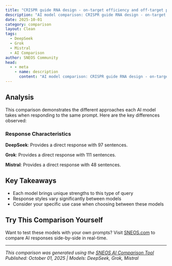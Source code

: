 ```yaml
---
title: "CRISPR guide RNA design - on-target efficiency and off-target prediction"
description: "AI model comparison: CRISPR guide RNA design - on-target efficiency and off-target prediction..."
date: 2025-10-01
category: comparison
layout: Clean
tags:
  - DeepSeek
  - Grok
  - Mistral
  - AI Comparison
author: SNEOS Community
head:
  - - meta
    - name: description
      content: "AI model comparison: CRISPR guide RNA design - on-target efficiency and off-target prediction..."
---
```


<ChatComparison
  title="CRISPR guide RNA design - on-target efficiency and off-target prediction"
  prompt="CRISPR guide RNA design - on-target efficiency and off-target prediction"
  :responses='{"DeepSeek": "Of course. This is an excellent and central topic in CRISPR-Cas9 technology. Here\u2019s a comprehensive breakdown of CRISPR guide RNA (gRNA) design, focusing on the critical aspects of **on-target efficiency** and **off-target prediction**.\n\n---\n\n### The Core Challenge\n\nThe ideal gRNA is a \u0022magic bullet\u0022: it directs the Cas9 protein to cut at one, and only one, specific location in the genome (the **on-target** site) with high efficiency, while avoiding cutting at any other, even slightly similar, locations (**off-target** sites).\n\n---\n\n### Part 1: Maximizing On-Target Efficiency\n\nOn-target efficiency refers to how effectively the gRNA/Cas9 complex binds to and cleaves the intended DNA target. While efficiency can be context-dependent, several key rules have been established, primarily for the most common system, **Streptococcus pyogenes Cas9 (SpCas9)**.\n\n#### Key Determinants of High On-Target Efficiency:\n\n1. **GC Content:**\n * **Optimal Range:** 40-60%.\n * **Reasoning:** gRNAs with very low GC content (\u003C20%) may be unstable and bind weakly. Those with very high GC content (\u003E80%) can form stable secondary structures that prevent them from binding to the DNA target.\n\n2. **Position-Specific Nucleotide Preferences:**\n * The nucleotides immediately adjacent to the PAM sequence (NGG for SpCas9) are most critical.\n * **Positions 1-3 (the \u0022Seed Region\u0022):** A **\u0027G\u0027** at the very last position (the one just before the PAM) is strongly correlated with high efficiency. The entire seed region (positions ~1-10 from the PAM) should have perfect complementarity.\n * **General Rule:** A **\u0027G\u0027** at position 20 (just before the PAM) and a **\u0027C\u0027** or **\u0027G\u0027** at position 19 are favorable.\n\n3. **gRNA Length:**\n * The standard length is 20 nucleotides. However, truncated gRNAs (tru-gRNAs, 17-18 nt) or extended gRNAs (18-20 nt \u002B extra \u0027G\u0027s) can sometimes be used to improve specificity, though this may slightly alter efficiency.\n\n4. **Avoiding Secondary Structures:**\n * The gRNA itself should not fold into hairpins or other structures that would hide its sequence and prevent it from binding to the target DNA.\n\n5. **Epigenetic Context of the Target DNA:**\n * **DNA Accessibility:** Cas9 cannot cut DNA that is tightly packed into heterochromatin. Target open, accessible regions (euchromatin).\n * **Histone Modifications:** Look for marks associated with active genes (e.g., H3K4me3, H3K27ac).\n * **DNA Methylation:** High levels of CpG methylation can inhibit Cas9 binding and cutting.\n\n---\n\n### Part 2: Predicting and Minimizing Off-Target Effects\n\nOff-target effects are the most significant safety concern for therapeutic applications. They occur when the gRNA binds to a similar but incorrect genomic site and induces a double-strand break, potentially leading to genomic instability or unintended mutations.\n\n#### How Off-Targets Happen:\nCas9 can tolerate mismatches (non-complementary bases), bulges (insertions/deletions), and especially mismatches in the **PAM-distal region** (the 5\u0027 end of the gRNA). The \u0022Seed Region\u0022 (PAM-proximal) is far less tolerant of mismatches.\n\n#### Strategies for Off-Target Prediction \u0026 Minimization:\n\n1. **In Silico Prediction (Bioinformatics Tools):**\n This is the first and most critical step in gRNA design. These tools scan the entire genome for sequences similar to your gRNA.\n * **How they work:** They use algorithms that assign scores based on the number, position, and type of mismatches. A mismatch in the seed region is penalized much more heavily than one at the distal end.\n * **Popular Tools:**\n * **Benchling:** User-friendly, integrates with other molecular biology tools.\n * **CRISPOR:** A powerful, web-based tool that aggregates results from multiple prediction algorithms (e.g., MIT, CCTop, Doench \u002716 efficiency score).\n * **IDT\u0027s Custom Alt-R CRISPR-Cas9 gRNA Designer:** Excellent for designing gRNAs for synthetic crRNAs.\n * **CHOPCHOP:** Another popular web tool for designing gRNAs in various organisms.\n\n2. **gRNA Sequence Modifications:**\n * **Truncated gRNAs (tru-gRNAs):** Shortening the gRNA from 20nt to 17-18nt increases its specificity because it requires a more perfect match to remain stable. However, this can sometimes reduce on-target efficiency.\n * **Chemical Modifications:** Certain chemical modifications to the gRNA sugar-phosphate backbone can enhance stability and specificity.\n\n3. **Using High-Fidelity Cas9 Variants:**\n This is one of the most effective strategies. These engineered proteins have mutations that make them less tolerant of gRNA:DNA mismatches.\n * **Examples:** **eSpCas9(1.1)**, **SpCas9-HF1**, **HypaCas9**.\n\n4. **Using Alternative Cas Proteins:**\n Some Cas proteins from other bacteria have longer PAM requirements, which drastically reduces the number of potential off-target sites in the genome by default.\n * **Examples:** **SaCas9** (PAM: NNGRRT), **Cas12a/Cpf1** (PAM: TTTV).\n\n5. **Empirical Off-Target Assessment:**\n * **GUIDE-seq:** A molecular biology technique that experimentally identifies off-target sites by capturing double-strand break locations genome-wide.\n * **CIRCLE-seq:** An in vitro method that uses a circularized genomic DNA library to identify all potential Cas9 cleavage sites.\n * **Next-Generation Sequencing (NGS):** After editing, you can sequence the top predicted off-target sites or perform whole-genome sequencing to look for unintended mutations.\n\n---\n\n### A Practical gRNA Design Workflow\n\n1. **Define Your Target:** Identify the genomic region you want to edit (e.g., the first few exons of a gene).\n2. **Find All Possible gRNAs:** Use a tool like CRISPOR or Benchling to list every ~20nt sequence in your target region that is followed by a PAM (NGG for SpCas9).\n3. **Filter for On-Target Efficiency:**\n * Select gRNAs with a GC content between 40-60%.\n * Prioritize those with a \u0027G\u0027 at position 20 and a \u0027C\u0027 or \u0027G\u0027 at position 19.\n * Check the predicted efficiency score (e.g., the Doench score from CRISPOR/Benchling) and pick those with high scores.\n4. **Filter for Off-Targets:**\n * Examine the list of predicted off-target sites for each candidate gRNA.\n * **Crucial:** Reject any gRNA that has a predicted off-target site with:\n * Fewer than 3 mismatches (especially if the mismatches are not in the PAM-distal region).\n * A perfect or near-perfect match in a coding region of another gene.\n * A high prediction score for any off-target site.\n5. **Select 3-5 Final Candidates:** Always test multiple gRNAs, as predictions are not perfect. Biological validation is essential.\n6. **Validate Experimentally:**\n * Transfert your cells with Cas9 and the gRNA.\n * Measure on-target efficiency (e.g., T7E1 assay, TIDE analysis, or NGS).\n * Check the top predicted off-target sites for cutting (e.g., by targeted NGS). For critical applications, consider GUIDE-seq.\n\n### Summary Table: On-Target vs. Off-Target Considerations\n\n| Feature | On-Target Efficiency (Make it Work) | Off-Target Prediction (Make it Safe) |\n| :--- | :--- | :--- |\n| **Goal** | Maximize cleavage at the intended site. | Minimize cleavage at unintended sites. |\n| **Key Factors** | - GC Content (40-60%)\u003Cbr\u003E- \u0027G\u0027 at position 20\u003Cbr\u003E- Seed region stability\u003Cbr\u003E- Open chromatin | - Number \u0026 position of mismatches\u003Cbr\u003E- Seed region mismatches are critical\u003Cbr\u003E- PAM specificity |\n| **Primary Tools** | Efficiency prediction algorithms (Doench score). | Off-target prediction algorithms (MIT, CFD scores). |\n| **Design Strategies**| Optimize gRNA sequence for stability and binding. | Choose unique target sequences; use truncated gRNAs. |\n| **Experimental Solutions**| Use strong delivery methods; test multiple gRNAs. | Use high-fidelity Cas9 variants; perform GUIDE-seq/CIRCLE-seq. |\n\nBy systematically applying these principles and using the available bioinformatics tools, you can dramatically increase your chances of designing a highly effective and specific gRNA for your CRISPR experiments.", "Grok": "CRISPR (Clustered Regularly Interspaced Short Palindromic Repeats) guide RNA (gRNA) design is a critical step in ensuring successful gene editing with high on-target efficiency and minimal off-target effects. Below, I outline the key considerations, tools, and methodologies for designing effective gRNAs, focusing on optimizing on-target efficiency and predicting/minimizing off-target activity.\n\n---\n\n### **1. On-Target Efficiency**\nOn-target efficiency refers to how effectively a gRNA directs the CRISPR-Cas system (e.g., Cas9) to cleave the intended target DNA site. Factors influencing on-target efficiency include:\n\n#### **Key Factors for On-Target Efficiency**\n1. **gRNA Sequence Specificity**:\n - The gRNA typically consists of a 20-nucleotide (nt) sequence complementary to the target DNA, followed by a Protospacer Adjacent Motif (PAM) site (e.g., 5\u0027-NGG-3\u0027 for SpCas9 from *Streptococcus pyogenes*).\n - Ensure the 20-nt sequence matches the target site perfectly, especially in the seed region (closest to the PAM, typically the last 10\u201312 nt), which is critical for Cas9 binding and cleavage.\n\n2. **GC Content**:\n - A GC content of 40\u201360% in the gRNA sequence is often optimal for stability and binding efficiency. Avoid extreme GC content (\u003C20% or \u003E80%) as it can reduce efficiency.\n\n3. **Positioning Relative to Genes**:\n - For gene knockout (via Non-Homologous End Joining, NHEJ), target early exons or functional domains to maximize the likelihood of frame-shift mutations.\n - For gene editing (via Homology-Directed Repair, HDR), target close to the desired edit site to ensure efficient repair template integration.\n\n4. **Secondary Structure of gRNA**:\n - Avoid gRNA sequences that form strong hairpin loops or self-complementarity, as this can interfere with Cas9 binding. Tools like RNAfold or mfold can predict RNA secondary structure.\n\n5. **PAM Availability**:\n - Confirm the presence of a suitable PAM site adjacent to the target sequence for the chosen Cas protein. Different Cas variants recognize different PAMs (e.g., SpCas9: NGG; SaCas9: NNGRRT; Cas12a: TTTV).\n\n#### **Tools for On-Target Efficiency Prediction**\nSeveral computational tools predict gRNA efficiency based on sequence features and experimental data:\n- **CRISPRScan**: Uses machine learning to predict gRNA activity based on sequence context, GC content, and chromatin accessibility.\n- **DeepCRISPR**: A deep learning-based tool for scoring on-target activity using large-scale datasets.\n- **Doench Rule (Azimuth)**: A widely used scoring algorithm for SpCas9 gRNAs based on empirical data.\n- **CHOPCHOP**: A user-friendly tool for gRNA design that integrates efficiency scores and off-target predictions.\n\n---\n\n### **2. Off-Target Prediction and Minimization**\nOff-target effects occur when the CRISPR-Cas system binds and cleaves unintended genomic sites due to sequence similarity with the target. Minimizing off-target activity is crucial to avoid unintended mutations or toxicity.\n\n#### **Key Factors for Off-Target Effects**\n1. **Sequence Similarity**:\n - Off-target sites often have partial homology to the gRNA, especially in the seed region near the PAM. Mismatches are more tolerated in the 5\u0027 end (distal from PAM) than in the 3\u0027 end (proximal to PAM).\n - A single nucleotide mismatch near the PAM can significantly reduce activity, but multiple mismatches farther away may still allow binding and cleavage.\n\n2. **PAM Variants**:\n - Weaker or non-canonical PAMs at potential off-target sites can still permit Cas9 binding under certain conditions, leading to unintended cuts.\n\n3. **Genomic Context**:\n - Off-target cleavage is influenced by chromatin state (open chromatin regions are more accessible) and sequence context.\n\n#### **Strategies to Minimize Off-Target Effects**\n1. **Select Specific gRNAs**:\n - Choose gRNAs with minimal sequence similarity to other genomic regions. Tools like BLAST or Bowtie can identify potential off-target sites by searching for homologous sequences.\n - Prioritize gRNAs with no exact matches to off-target sites within 3\u20134 nt of the PAM.\n\n2. **Truncated gRNAs (tru-gRNAs)**:\n - Shorten the gRNA complementary sequence to 17\u201318 nt (instead of 20 nt). This reduces off-target binding while maintaining on-target activity, as specificity increases with shorter guides.\n\n3. **High-Fidelity Cas Variants**:\n - Use engineered Cas9 variants with reduced off-target activity, such as eSpCas9, SpCas9-HF1, or HypaCas9. These variants have stricter binding requirements, reducing unintended cuts.\n\n4. **Cas9 Orthologs or Alternatives**:\n - Use Cas proteins with different PAM requirements (e.g., SaCas9, Cas12a) to reduce overlap with potential off-target sites.\n - Cas12a (Cpf1) has inherently lower off-target activity and a staggered cut, which may be beneficial for some applications.\n\n5. **Double-Nicking Strategy**:\n - Use two gRNAs with a nickase version of Cas9 (e.g., D10A or H840A mutants) to create single-strand breaks at offset positions. Double-strand breaks (DSBs) occur only at the intended target, significantly reducing off-target DSBs.\n\n#### **Tools for Off-Target Prediction**\nSeveral tools predict potential off-target sites by aligning gRNA sequences to the genome and scoring mismatch tolerance:\n- **CRISPRoff**: Predicts off-target sites based on sequence homology and provides a scoring system for risk assessment.\n- **Cas-OFFinder**: Identifies off-target sites with up to a user-defined number of mismatches and supports various Cas variants.\n- **CCTop**: Combines on-target and off-target prediction with a user-friendly interface.\n- **GUIDE-seq and CIRCLE-seq**: Experimental methods to detect off-target sites in cells by sequencing cleaved regions. These can validate computational predictions.\n- **Bowtie Alignment**: Align gRNA sequences to the reference genome to identify potential off-target sites with mismatches.\n\n---\n\n### **3. Computational Workflow for gRNA Design**\nA typical workflow for designing gRNAs with high on-target efficiency and low off-target activity includes:\n1. **Define Target Region**: Identify the genomic locus or gene of interest (e.g., using Ensembl or UCSC Genome Browser).\n2. **Retrieve Genomic Sequence**: Extract the DNA sequence of the target region (include flanking regions for PAM identification).\n3. **Identify PAM Sites**: Search for PAM sequences corresponding to the chosen Cas protein (e.g., NGG for SpCas9).\n4. **Design Candidate gRNAs**: Use tools like CHOPCHOP, CRISPRScan, or Benchling to generate a list of gRNAs targeting the region.\n5. **Score On-Target Efficiency**: Rank gRNAs based on predicted activity scores (e.g., Doench or Azimuth scores).\n6. **Predict Off-Target Sites**: Use tools like Cas-OFFinder or CRISPRoff to identify potential off-target sites with up to 3\u20135 mismatches.\n7. **Filter gRNAs**: Select gRNAs with high on-target scores and minimal off-target risks. Prioritize those with no off-target matches in critical genomic regions (e.g., coding sequences).\n8. **Validate Experimentally**: Test top candidate gRNAs in cells using targeted sequencing, GUIDE-seq, or other methods to confirm on-target editing and detect off-target activity.\n\n---\n\n### **4. Additional Considerations**\n- **Cell Type and Delivery Method**: On-target efficiency and off-target activity can vary depending on cell type (e.g., due to chromatin accessibility) and delivery method (e.g., plasmid, viral vector, or RNP). Test multiple gRNAs in the relevant system.\n- **Multiplexing**: If targeting multiple sites, ensure gRNAs do not cross-react or form dimers, which can reduce efficiency.\n- **Species-Specific Genomes**: Use the correct reference genome for off-target prediction (e.g., hg38 for human) to avoid false positives or negatives.\n- **Ethical and Safety Concerns**: Off-target effects in therapeutic applications (e.g., gene therapy) must be rigorously assessed to prevent unintended consequences.\n\n---\n\n### **5. Conclusion**\nDesigning CRISPR gRNAs with high on-target efficiency and minimal off-target effects requires a combination of computational prediction and experimental validation. Tools like CHOPCHOP, CRISPRScan, and Cas-OFFinder can streamline the design process, while strategies such as high-fidelity Cas variants, truncated gRNAs, or double-nicking can further enhance specificity. Always validate designs in the relevant biological system to ensure accuracy and safety, especially for clinical or sensitive applications.\n\nIf you have a specific target gene, organism, or Cas protein in mind, I can help design gRNAs or recommend specific tools and parameters!", "Mistral": "Designing effective CRISPR guide RNAs (gRNAs) involves optimizing both on-target efficiency and minimizing off-target effects. Here are some key considerations and tools for achieving these goals:\n\n### On-Target Efficiency\n\n1. **gRNA Sequence Design**:\n - **Length**: The standard length for gRNAs is 20 nucleotides.\n - **GC Content**: Aim for a GC content between 40% and 60%. Extremely high or low GC content can affect gRNA stability and efficiency.\n - **Secondary Structure**: Avoid sequences that form strong secondary structures, as these can interfere with gRNA function.\n\n2. **PAM Sequence**:\n - Ensure that the gRNA is followed by a Protospacer Adjacent Motif (PAM) sequence, which is specific to the CRISPR system being used (e.g., NGG for SpCas9).\n\n3. **Target Site Selection**:\n - Choose target sites within the first 50% of the coding sequence to maximize the likelihood of disrupting gene function.\n - Avoid targeting repetitive regions or regions with high sequence similarity to other parts of the genome.\n\n4. **Scoring Algorithms**:\n - Use scoring algorithms to predict the efficiency of gRNAs. Tools like CRISPOR, CHOPCHOP, and CRISPRscan provide scores based on various features such as sequence composition, secondary structure, and chromatin accessibility.\n\n### Off-Target Prediction\n\n1. **Sequence Similarity**:\n - Identify potential off-target sites by searching for sequences in the genome that are similar to the gRNA but differ by a few nucleotides. Tools like Cas-OFFinder and CRISPOR can help with this.\n\n2. **Mismatch Tolerance**:\n - Consider the mismatch tolerance of the CRISPR system. For example, SpCas9 can tolerate up to 3-4 mismatches, especially if they are in the PAM-distal region.\n\n3. **Off-Target Scoring**:\n - Use tools that provide off-target scores, such as CFD (Cutting Frequency Determination) scores, which predict the likelihood of off-target cutting based on sequence similarity and mismatch positions.\n\n4. **Experimental Validation**:\n - Perform experimental validation to confirm the specificity of the gRNA. Techniques such as whole-genome sequencing, GUIDE-seq, and CIRCLE-seq can identify off-target sites.\n\n### Tools for gRNA Design\n\n1. **CRISPOR**:\n - Provides on-target and off-target scores, as well as visualization of potential off-target sites.\n\n2. **CHOPCHOP**:\n - Offers a user-friendly interface for designing gRNAs with on-target and off-target predictions.\n\n3. **CRISPRscan**:\n - Focuses on scoring gRNAs based on their predicted efficiency.\n\n4. **Cas-OFFinder**:\n - Specializes in identifying potential off-target sites based on sequence similarity.\n\n5. **GUIDE-seq**:\n - An experimental method for identifying off-target sites in vivo.\n\n6. **CIRCLE-seq**:\n - Another experimental method for identifying off-target sites in vitro.\n\n### Practical Tips\n\n1. **Multiple gRNAs**:\n - Design multiple gRNAs for the same target to increase the likelihood of finding an efficient and specific gRNA.\n\n2. **Validation**:\n - Always validate the efficiency and specificity of gRNAs experimentally, as computational predictions are not always accurate.\n\n3. **Optimization**:\n - Consider optimizing the CRISPR system itself, such as using high-fidelity Cas9 variants (e.g., eSpCas9, SpCas9-HF1) that have reduced off-target activity.\n\nBy carefully designing gRNAs and using both computational and experimental tools, you can maximize on-target efficiency while minimizing off-target effects."}' 
  published-date="10:53"
/>

## Analysis

This comparison demonstrates the different approaches each AI model takes when responding to the same prompt. Here are the key differences observed:

### Response Characteristics

**DeepSeek**: Provides a direct response with 97 sentences. 

**Grok**: Provides a direct response with 111 sentences. 

**Mistral**: Provides a direct response with 48 sentences. 

## Key Takeaways

- Each model brings unique strengths to this type of query
- Response styles vary significantly between models
- Consider your specific use case when choosing between these models

## Try This Comparison Yourself

Want to test these models with your own prompts? Visit [SNEOS.com](https://sneos.com) to compare AI responses side-by-side in real-time.

---

*This comparison was generated using the [SNEOS AI Comparison Tool](https://sneos.com)*
*Published: October 01, 2025 | Models: DeepSeek, Grok, Mistral*
